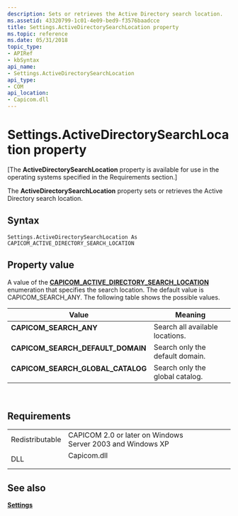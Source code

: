 ```yaml
---
description: Sets or retrieves the Active Directory search location.
ms.assetid: 43320799-1c01-4e09-bed9-f3576baadcce
title: Settings.ActiveDirectorySearchLocation property
ms.topic: reference
ms.date: 05/31/2018
topic_type: 
- APIRef
- kbSyntax
api_name: 
- Settings.ActiveDirectorySearchLocation
api_type: 
- COM
api_location: 
- Capicom.dll
---
```


# Settings.ActiveDirectorySearchLocation property

\[The **ActiveDirectorySearchLocation** property is available for use in the operating systems specified in the Requirements section.\]

The **ActiveDirectorySearchLocation** property sets or retrieves the Active Directory search location.

## Syntax


```VB
Settings.ActiveDirectorySearchLocation As CAPICOM_ACTIVE_DIRECTORY_SEARCH_LOCATION
```



## Property value

A value of the [**CAPICOM\_ACTIVE\_DIRECTORY\_SEARCH\_LOCATION**](capicom-active-directory-search-location.md) enumeration that specifies the search location. The default value is CAPICOM\_SEARCH\_ANY. The following table shows the possible values.



| Value                                                                                                                                                                                                           | Meaning                                    |
|-----------------------------------------------------------------------------------------------------------------------------------------------------------------------------------------------------------------|--------------------------------------------|
| <span id="CAPICOM_SEARCH_ANY"></span><span id="capicom_search_any"></span><dl> <dt>**CAPICOM\_SEARCH\_ANY**</dt> </dl>                                   | Search all available locations.<br/> |
| <span id="CAPICOM_SEARCH_DEFAULT_DOMAIN"></span><span id="capicom_search_default_domain"></span><dl> <dt>**CAPICOM\_SEARCH\_DEFAULT\_DOMAIN**</dt> </dl> | Search only the default domain.<br/> |
| <span id="CAPICOM_SEARCH_GLOBAL_CATALOG"></span><span id="capicom_search_global_catalog"></span><dl> <dt>**CAPICOM\_SEARCH\_GLOBAL\_CATALOG**</dt> </dl> | Search only the global catalog.<br/> |



 

## Requirements



|                            |                                                                                        |
|----------------------------|----------------------------------------------------------------------------------------|
| Redistributable<br/> | CAPICOM 2.0 or later on Windows Server 2003 and Windows XP<br/>                  |
| DLL<br/>             | <dl> <dt>Capicom.dll</dt> </dl> |



## See also

<dl> <dt>

[**Settings**](settings.md)
</dt> </dl>

 

 




